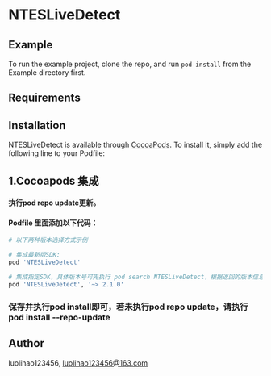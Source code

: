 # NTESLiveDetect

## Example

To run the example project, clone the repo, and run `pod install` from the Example directory first.

## Requirements

## Installation

NTESLiveDetect is available through [CocoaPods](https://cocoapods.org). To install
it, simply add the following line to your Podfile:


## 1.Cocoapods 集成
#### 执行pod repo update更新。
#### Podfile 里面添加以下代码：
```ruby
# 以下两种版本选择方式示例

# 集成最新版SDK:
pod 'NTESLiveDetect'

# 集成指定SDK，具体版本号可先执行 pod search NTESLiveDetect，根据返回的版本信息自行决定:
pod 'NTESLiveDetect', '~> 2.1.0'
```
### 保存并执行pod install即可，若未执行pod repo update，请执行pod install --repo-update

## Author

luolihao123456, luolihao123456@163.com
   
